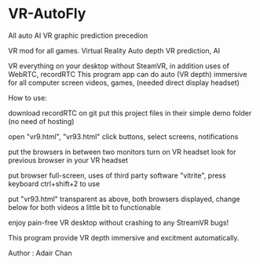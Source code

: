 # VR-AutoFly
All auto AI VR graphic prediction precedion

VR mod for all games. Virtual Reality Auto depth VR prediction, AI

VR everything on your desktop without SteamVR, in addition uses of WebRTC, recordRTC This program app can do auto (VR depth) immersive for all computer screen videos, games, (needed direct display headset)

How to use:

download recordRTC on git put this project files in their simple demo folder (no need of hosting) 

open "vr9.html", "vr93.html" click buttons, select screens, notifications 

put the browsers in between two monitors turn on VR headset look for previous browser in your VR headset 

put browser full-screen, uses of third party software "vitrite", press keyboard ctrl+shift+2 to use 

put "vr93.html" transparent as above, both browsers displayed, change below for both videos a little bit to functionable 

enjoy pain-free VR desktop without crashing to any StreamVR bugs! 

This program provide VR depth immersive and excitment automatically.

Author : Adair Chan
